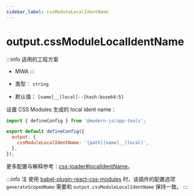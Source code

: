 ```yaml
---
sidebar_label: cssModuleLocalIdentName
---
```


# output.cssModuleLocalIdentName

:::info 适用的工程方案
* MWA
:::

* 类型： `string`
* 默认值： `[name]__[local]--[hash:base64:5]`

设置 CSS Modules 生成的 local ident name：

```javascript title="modern.config.js"
import { defineConfig } from '@modern-js/app-tools';

export default defineConfig({
  output: {
    cssModuleLocalIdentName: '[path][name]__[local]',
  },
});
```

更多配置与解释参考：[css-loader#localIdentName](https://github.com/webpack-contrib/css-loader#localidentname)。

:::info 注
使用 [babel-plugin-react-css-modules](https://github.com/gajus/babel-plugin-react-css-modules) 时，该插件的配置选项 `generateScopedName` 需要和 `output.cssModuleLocalIdentName` 保持一致。
:::
